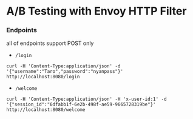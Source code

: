 # A/B Testing with Envoy HTTP Filter

### Endpoints
all of endpoints support POST only

- `/login`
```
curl -H 'Content-Type:application/json' -d '{"username":"Taro","password":"nyanpass"}' http://localhost:8080/login
```

- `/welcome`
```
curl -H 'Content-Type:application/json' -H 'x-user-id:1' -d '{"session_id":"6dfabb1f-6e2b-498f-ae59-9665728319be"}' http://localhost:8080/welcome
```


